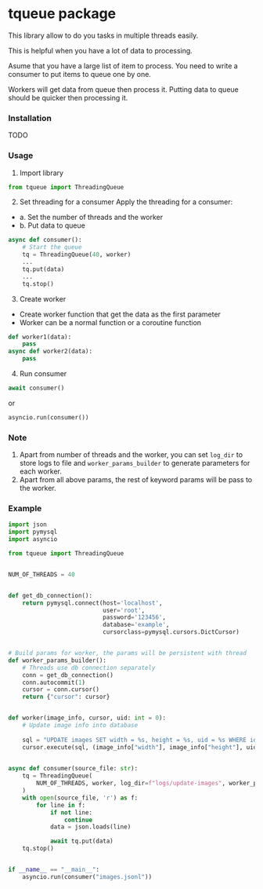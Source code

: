 # tqueue package

This library allow to do you tasks in multiple threads easily.

This is helpful when you have a lot of data to processing.

Asume that you have a large list of item to process. You need to write a consumer to put items to queue one by one.

Workers will get data from queue then process it. Putting data to queue should be quicker then processing it.

### Installation
TODO


### Usage
1. Import library
```python
from tqueue import ThreadingQueue
```
2. Set threading for a consumer
Apply the threading for a consumer:
- a. Set the number of threads and the worker
- b. Put data to queue

```python
async def consumer():
    # Start the queue
    tq = ThreadingQueue(40, worker)
    ...
    tq.put(data)
    ...
    tq.stop()
```
3. Create worker
- Create worker function that get the data as the first parameter
- Worker can be a normal function or a coroutine function
```python
def worker1(data):
    pass
async def worker2(data):
    pass
```
4. Run consumer
```python
await consumer()
```
or
```python
asyncio.run(consumer())
```


### Note
1. Apart from number of threads and the worker, you can set `log_dir` to store logs to file and `worker_params_builder` to generate parameters for each worker.
2. Apart from all above params, the rest of keyword params will be pass to the worker. 

### Example

```python
import json
import pymysql
import asyncio

from tqueue import ThreadingQueue


NUM_OF_THREADS = 40


def get_db_connection():
    return pymysql.connect(host='localhost',
                           user='root',
                           password='123456',
                           database='example',
                           cursorclass=pymysql.cursors.DictCursor)


# Build params for worker, the params will be persistent with thread
def worker_params_builder():
    # Threads use db connection separately
    conn = get_db_connection()
    conn.autocommit(1)
    cursor = conn.cursor()
    return {"cursor": cursor}


def worker(image_info, cursor, uid: int = 0):
    # Update image info into database
    
    sql = "UPDATE images SET width = %s, height = %s, uid = %s WHERE id = %s"
    cursor.execute(sql, (image_info["width"], image_info["height"], uid, image_info["id"]))
    

async def consumer(source_file: str):
    tq = ThreadingQueue(
        NUM_OF_THREADS, worker, log_dir=f"logs/update-images", worker_params_builder=worker_params_builder, params={"uid": 123}
    )
    with open(source_file, 'r') as f:
        for line in f:
            if not line:
                continue
            data = json.loads(line)

            await tq.put(data)
    tq.stop()


if __name__ == "__main__":
    asyncio.run(consumer("images.jsonl"))
```
